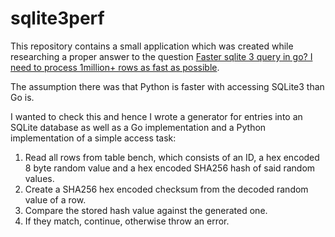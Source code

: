 # sqlite3perf

This repository contains a small application which was created while researching a proper answer to the question [Faster sqlite 3 query in go? I need to process 1million+ rows as fast as possible][so:oq].

The assumption there was that Python is faster with accessing SQLite3 than Go is.

I wanted to check this and hence I wrote a generator for entries into an SQLite database as well as a Go implementation and a Python implementation of a simple access task:

1. Read all rows from table bench, which consists of an ID, a hex encoded 8 byte random value and a hex encoded SHA256 hash of said random values.
2. Create a SHA256 hex encoded checksum from the decoded random value of a row.
3. Compare the stored hash value against the generated one.
4. If they match, continue, otherwise throw an error.

[so:oq]: https://stackoverflow.com/questions/48000940/
